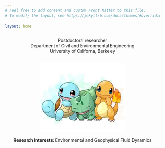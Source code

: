 ```yaml
---
# Feel free to add content and custom Front Matter to this file.
# To modify the layout, see https://jekyllrb.com/docs/themes/#overriding-theme-defaults

layout: home
---
```


<center>Postdoctoral researcher</center>
<center>Department of Civil and Environmental Engineering</center>
<center>University of Californa, Berkeley</center>

<br/>

<p align="center">
<img src="/assets/img/pokemon.jpg" width="280">
</p>

<center><b>Research Interests:</b> Environmental and Geophysical Fluid Dynamics</center>

 
